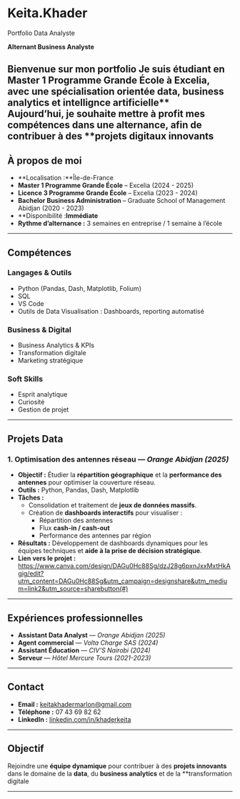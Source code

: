 # Keita.Khader
Portfolio Data Analyste 


**Alternant Business Analyste**

Bienvenue sur mon portfolio
Je suis **étudiant en Master 1 Programme Grande École** à **Excelia**, avec une spécialisation orientée **data**, **business analytics** et intellignce artificielle**  
Aujourd’hui, je souhaite **mettre à profit mes compétences** dans une **alternance**, afin de contribuer à des **projets digitaux innovants
---

## À propos de moi
- **Localisation :**Île-de-France
- **Master 1 Programme Grande École** – Excelia (2024 - 2025)  
- **Licence 3 Programme Grande École** – Excelia (2023 - 2024)  
- **Bachelor Business Administration** – Graduate School of Management Abidjan (2020 - 2023)
- **Disponibilité :**Immédiate** 
- **Rythme d’alternance :** 3 semaines en entreprise / 1 semaine à l’école
---

## Compétences

### **Langages & Outils**
- Python (Pandas, Dash, Matplotlib, Folium)
- SQL
- VS Code
- Outils de Data Visualisation : Dashboards, reporting automatisé

### **Business & Digital**
- Business Analytics & KPIs
- Transformation digitale
- Marketing stratégique 

### **Soft Skills**
- Esprit analytique  
- Curiosité   
- Gestion de projet  

---

## Projets Data

### **1. Optimisation des antennes réseau** — *Orange Abidjan* *(2025)*
- **Objectif :** Étudier la **répartition géographique** et la **performance des antennes** pour optimiser la couverture réseau.
- **Outils :** Python, Pandas, Dash, Matplotlib
- **Tâches :**
  - Consolidation et traitement de **jeux de données massifs**.
  - Création de **dashboards interactifs** pour visualiser :
    - Répartition des antennes
    - Flux **cash-in / cash-out**
    - Performance des antennes par région
- **Résultats :** Développement de dashboards dynamiques pour les équipes techniques et **aide à la prise de décision stratégique**.  
- **Lien vers le projet :** https://www.canva.com/design/DAGu0Hc88Sg/dzJ28g6pxnJxxMxtHkAgig/edit?utm_content=DAGu0Hc88Sg&utm_campaign=designshare&utm_medium=link2&utm_source=sharebutton(#) 
---

## Expériences professionnelles
- **Assistant Data Analyst** — *Orange Abidjan* *(2025)*  
- **Agent commercial** — *Volta Charge SAS* *(2024)*  
- **Assistant Éducation** — *CIV’S Nairobi* *(2024)*  
- **Serveur** — *Hôtel Mercure Tours* *(2021-2023)*  

---

## Contact
- **Email :** [keitakhadermarlon@gmail.com](mailto:keitakhadermarlon@gmail.com)
- **Téléphone :** 07 43 69 82 62
- **LinkedIn :** [linkedin.com/in/khaderkeita](#)

---

## Objectif
Rejoindre une **équipe dynamique** pour contribuer à des **projets innovants** dans le domaine de la **data**, du **business analytics** et de la **transformation digitale

---


